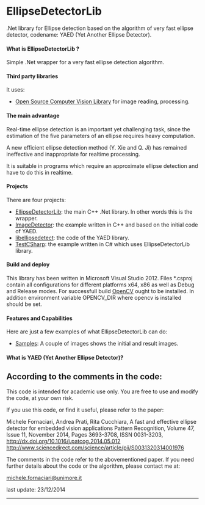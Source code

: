 # EllipseDetectorLib
.Net library for Ellipse detection based on the algorithm of very fast ellipse detector, codename: YAED (Yet Another Ellipse Detector).

#### What is EllipseDetectorLib ?
Simple .Net wrapper for a very fast ellipse detection algorithm.

#### Third party libraries

It uses:
* [Open Source Computer Vision Library](https://github.com/opencv/opencv) for image reading, processing.

#### The main advantage

Real-time ellipse detection is an important yet challenging task, since the estimation of the five parameters of an ellipse requires heavy computation.

A new efficient ellipse detection method (Y. Xie and Q. Ji) has remained ineffective and inappropriate for realtime processing.

It is suitable in programs which require an approximate ellipse detection and have to do this in realtime. 

#### Projects
There are four projects:
* [EllipseDetectorLib](EllipseDetectorLib/): the main C++ .Net library. In other words this is the wrapper.
* [ImageDetector](ImageDetector/): the example written in C++ and based on the initial code of YAED.
* [libellipsedetect](libellipsedetect/): the code of the YAED library.
* [TestCSharp](TestCSharp/): the example written in C# which uses EllipseDetectorLib library.

#### Build and deploy
This library has been written in Microsoft Visual Studio 2012. Files *.csproj contain all configurations for different platforms x64, x86 as well as Debug and Release modes.
For successfull build [OpenCV](https://github.com/opencv/opencv) ought to be installed. In addition environment variable OPENCV_DIR where opencv is installed should be set.

#### Features and Capabilities
Here are just a few examples of what EllipseDetectorLib can do:
* [Samples](test-data/): A couple of images shows the initial and result images.

#### What is YAED (Yet Another Ellipse Detector)?

According to the comments in the code:
--------------------------------------------------------------
This code is intended for academic use only.
You are free to use and modify the code, at your own risk.

If you use this code, or find it useful, please refer to the paper:

Michele Fornaciari, Andrea Prati, Rita Cucchiara,
A fast and effective ellipse detector for embedded vision applications
Pattern Recognition, Volume 47, Issue 11, November 2014, Pages 3693-3708, ISSN 0031-3203,
http://dx.doi.org/10.1016/j.patcog.2014.05.012
http://www.sciencedirect.com/science/article/pii/S0031320314001976


The comments in the code refer to the abovementioned paper.
If you need further details about the code or the algorithm, please contact me at:

michele.fornaciari@unimore.it

last update: 23/12/2014

--------------------------------------------------------------
